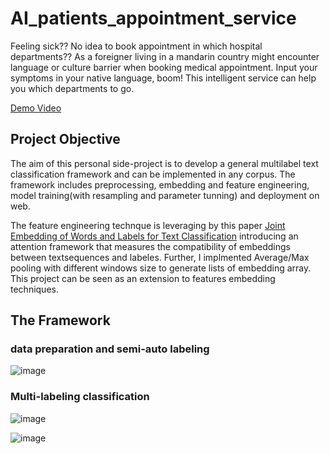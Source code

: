 # AI_patients_appointment_service
Feeling sick?? No idea to book appointment in which hospital departments??  As a foreigner living in a mandarin country might encounter language or culture barrier when booking medical appointment.  Input your symptoms in your native language, boom! This intelligent service can help you which departments to go.  


[Demo Video](https://user-images.githubusercontent.com/50165431/157267118-f146ea00-581b-41f7-8ecd-b27c8089be2e.mp4)



## Project Objective
The aim of this personal side-project is to develop a general multilabel text classification framework and can be implemented in any corpus. 
The framework includes preprocessing, embedding and feature engineering, model training(with resampling and parameter tunning) and deployment on web.

The feature engineering technque is leveraging by this paper [Joint Embedding of Words and Labels for Text Classification](https://arxiv.org/abs/1805.04174) introducing an attention framework that measures the compatibility of embeddings between textsequences and labeles. Further, I implmented Average/Max pooling with different windows size  to generate lists of embedding array. This project can be seen as an extension to features embedding techniques.

## The Framework

### data preparation and semi-auto labeling
![image](https://user-images.githubusercontent.com/34374718/157870680-0aa42790-c13e-46f5-9af7-15da32ba7310.png)

### Multi-labeling classification 
![image](https://user-images.githubusercontent.com/50165431/157068252-02ed7d60-4062-4449-ae1e-56b291ce82b3.png)

![image](https://user-images.githubusercontent.com/50165431/157069551-a1d64194-0874-4be8-9215-b182ef9065db.png)


